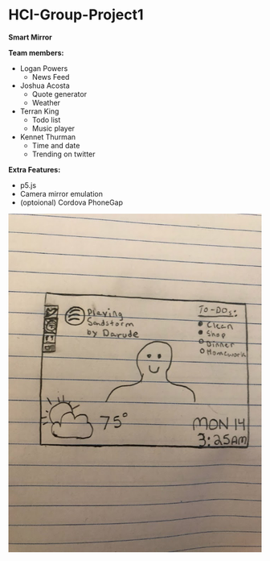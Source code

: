 # HCI-Group-Project1

**Smart Mirror**

**Team members:**
- Logan Powers
  - News Feed
- Joshua Acosta
  - Quote generator
  - Weather
- Terran King
  - Todo list
  - Music player
- Kennet Thurman
  - Time and date
  - Trending on twitter

**Extra Features:**
- p5.js
- Camera mirror emulation
- (optoional) Cordova PhoneGap








![Interface](https://github.com/kennet22/HCI-Group-Project1/blob/master/interfaceV1.jpg?raw=true)
